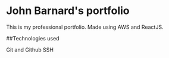 # John Barnard's portfolio

This is my professional portfolio. Made using AWS and ReactJS.

##Technologies used

Git and Github
SSH
